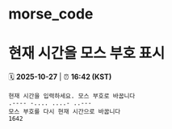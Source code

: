 # morse_code
# 현재 시간을 모스 부호 표시
<!-- MORSE_TIME_START -->
🗓️ **2025-10-27** | ⏰ **16:42 (KST)**

```
현재 시간을 입력하세요. 모스 부호로 바꿉니다
.---- -.... ....- ..---
모스 부호를 다시 현재 시간으로 바꿉니다
1642
```
<!-- MORSE_TIME_END -->
